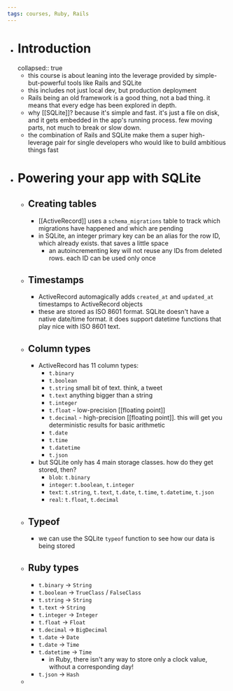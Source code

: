 ```yaml
---
tags: courses, Ruby, Rails
---
```


- # Introduction
  collapsed:: true
	- this course is about leaning into the leverage provided by simple-but-powerful tools like Rails and SQLite
	- this includes not just local dev, but production deployment
	- Rails being an old framework is a good thing, not a bad thing. it means that every edge has been explored in depth.
	- why [[SQLite]]? because it's simple and fast. it's just a file on disk, and it gets embedded in the app's running process. few moving parts, not much to break or slow down.
	- the combination of Rails and SQLite make them a super high-leverage pair for single developers who would like to build ambitious things fast
- # Powering your app with SQLite
	- ## Creating tables
		- [[ActiveRecord]] uses a `schema_migrations` table to track which migrations have happened and which are pending
		- in SQLite, an integer primary key can be an alias for the row ID, which already exists. that saves a little space
			- an autoincrementing key will not reuse any IDs from deleted rows. each ID can be used only once
	- ## Timestamps
		- ActiveRecord automagically adds `created_at` and `updated_at` timestamps to ActiveRecord objects
		- these are stored as ISO 8601 format. SQLite doesn't have a native date/time format. it does support datetime functions that play nice with ISO 8601 text.
	- ## Column types
		- ActiveRecord has 11 column types:
			- `t.binary`
			- `t.boolean`
			- `t.string` small bit of text. think, a tweet
			- `t.text` anything bigger than a string
			- `t.integer`
			- `t.float` - low-precision [[floating point]]
			- `t.decimal` - high-precision [[floating point]]. this will get you deterministic results for basic arithmetic
			- `t.date`
			- `t.time`
			- `t.datetime`
			- `t.json`
		- but SQLite only has 4 main storage classes. how do they get stored, then?
			- `blob`: `t.binary`
			- `integer`: `t.boolean`, `t.integer`
			- `text`: `t.string`, `t.text`, `t.date`, `t.time`, `t.datetime`, `t.json`
			- `real`: `t.float`, `t.decimal`
	- ## Typeof
		- we can use the SQLite `typeof` function to see how our data is being stored
	- ## Ruby types
		- `t.binary` -> `String`
		- `t.boolean` -> `TrueClass` / `FalseClass`
		- `t.string` -> `String`
		- `t.text` -> `String`
		- `t.integer` -> `Integer`
		- `t.float` -> `Float`
		- `t.decimal` -> `BigDecimal`
		- `t.date` -> `Date`
		- `t.date` -> `Time`
		- `t.datetime` -> `Time`
			- in Ruby, there isn't any way to store only a clock value, without a corresponding day!
		- `t.json` -> `Hash`
	-